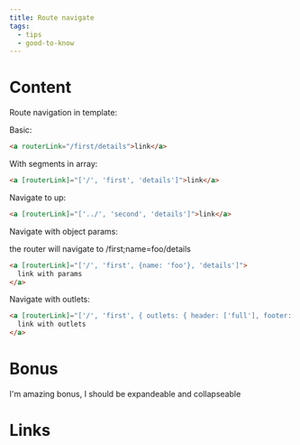 ```yaml
---
title: Route navigate
tags:
  - tips
  - good-to-know
---
```

# Content

Route navigation in template: 

Basic:
```html
<a routerLink="/first/details">link</a>
```

With segments in array:
```html
<a [routerLink]="['/', 'first', 'details']">link</a>
```

Navigate to up:
```html
<a [routerLink]="['../', 'second', 'details']">link</a>
```

Navigate with object params:

the router will navigate to /first;name=foo/details
```html
<a [routerLink]="['/', 'first', {name: 'foo'}, 'details']">
  link with params
</a>
```

Navigate with outlets:

```html
<a [routerLink]="['/', 'first', { outlets: { header: ['full'], footer: ['small'] } }]">
  link with outlets
</a>
```


# Bonus
I'm amazing bonus, I should be expandeable and collapseable

# Links
